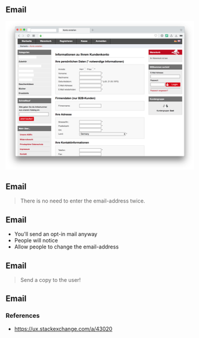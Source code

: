 ## Email

![double email](../base/img/ecommerce.png)



## Email

> <!-- .element: class="fragment" -->There is no need to enter the email-address twice.



## Email

* <!-- .element: class="fragment" --> You'll send an opt-in mail anyway
* <!-- .element: class="fragment" --> People will notice
* <!-- .element: class="fragment" --> Allow people to change the email-address



## Email

> Send a copy to the user!



## Email

### References

* https://ux.stackexchange.com/a/43020
